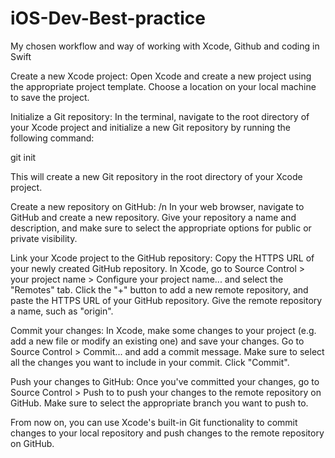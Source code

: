 # iOS-Dev-Best-practice
My chosen workflow and way of working with Xcode, Github and coding in Swift

Create a new Xcode project: 
Open Xcode and create a new project using the appropriate project template. Choose a location on your local machine to save the project.

Initialize a Git repository: 
In the terminal, navigate to the root directory of your Xcode project and initialize a new Git repository by running the following command:

git init

This will create a new Git repository in the root directory of your Xcode project.

Create a new repository on GitHub: /n
In your web browser, navigate to GitHub and create a new repository. Give your repository a name and description, and make sure to select the appropriate options for public or private visibility.

Link your Xcode project to the GitHub repository: 
Copy the HTTPS URL of your newly created GitHub repository. In Xcode, go to Source Control > your project name > Configure your project name... and select the "Remotes" tab. Click the "+" button to add a new remote repository, and paste the HTTPS URL of your GitHub repository. Give the remote repository a name, such as "origin".

Commit your changes: 
In Xcode, make some changes to your project (e.g. add a new file or modify an existing one) and save your changes. Go to Source Control > Commit... and add a commit message. Make sure to select all the changes you want to include in your commit. Click "Commit".

Push your changes to GitHub: 
Once you've committed your changes, go to Source Control > Push to <remote> to push your changes to the remote repository on GitHub. Make sure to select the appropriate branch you want to push to.

From now on, you can use Xcode's built-in Git functionality to commit changes to your local repository and push changes to the remote repository on GitHub.
